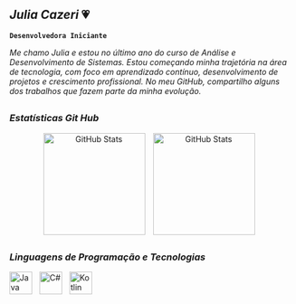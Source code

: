 ## *Julia Cazeri* 💗
**`Desenvolvedora Iniciante`**

*Me chamo Julia e estou no último ano do curso de Análise e Desenvolvimento de Sistemas. Estou começando minha trajetória na área de tecnologia, com foco em aprendizado contínuo, desenvolvimento de projetos e crescimento profissional. No meu GitHub, compartilho alguns dos trabalhos que fazem parte da minha evolução.*
##

### *Estatísticas Git Hub* 
<div align="center">
  <img align="center" alt="GitHub Stats" height="180em" style="padding-right: 10px;" src="https://github-readme-stats.vercel.app/api?username=juliacazeri&show_icons=true&theme=dracula&include_all_commits=true&locale=pt-br" />
  
  <img align="center" alt="GitHub Stats" height="180em" style="padding-right: 10px;" src="https://github-readme-stats.vercel.app/api/top-langs/?username=juliacazeri&theme=dracula&custom_title=Tecnologias&layout=compact&langs_count=9"/>
</div>

##

### *Linguagens de Programação e Tecnologias*
<div>
  <img align="left" alt="Java" title="Java" width="40" style="padding-right: 10px; "src="https://cdn.jsdelivr.net/gh/devicons/devicon@latest/icons/java/java-original.svg" />
  <img align="left" alt="C#" title="C#" width="40" style="padding-right: 10px; "src="https://cdn.jsdelivr.net/gh/devicons/devicon@latest/icons/csharp/csharp-original.svg"/>  
  <img align="left" alt="Kotlin" title="Kotlin" width="40" style="padding-right: 10px; "src="https://cdn.jsdelivr.net/gh/devicons/devicon@latest/icons/kotlin/kotlin-original.svg" />
</div>
